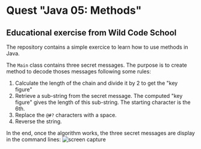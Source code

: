 # Quest "Java 05: Methods"

## Educational exercise from Wild Code School

The repository contains a simple exercice to learn how to use methods in Java.

The <code>Main</code> class contains three secret messages. The purpose is to create method to decode thoses messages following some rules: 
1. Calculate the length of the chain and divide it by 2 to get the "key figure"
2. Retrieve a sub-string from the secret message. The computed "key figure" gives the length of this sub-string. The starting character is the 6th.
3. Replace the <code>@#?</code> characters with a space.
4. Reverse the string. 

In the end, once the algorithm works, the three secret messages are display in the command lines: 
![screen capture](https://github.com/0reldev/deciphrarer/blob/master/screen-capture.png?raw=true)




